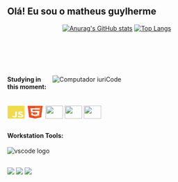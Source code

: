## Olá! Eu sou o matheus guylherme

<div  align="center" style="margin-bottom:100px">


[![Anurag's GitHub stats](https://github-readme-stats.vercel.app/api?username=matheusguylherme)](https://github.com/anuraghazra/github-readme-stats-&theme=dracula)
[![Top Langs](https://github-readme-stats.vercel.app/api/top-langs/?username=matheusguylherme)](https://github.com/anuraghazra/github-readme-stats-&theme=dracula)

 ##
 </div>
 

<img src="https://raw.githubusercontent.com/MicaelliMedeiros/micaellimedeiros/master/image/computer-illustration.png" min-width="400px" max-width="400px" width="400px" align="right" alt="Computador iuriCode">

#### Studying in this moment:

 <div style="display: inline_block"><br>
  <img align="center" alt="" height="30" width="40" src="https://raw.githubusercontent.com/devicons/devicon/master/icons/javascript/javascript-plain.svg">
  <img align="center" alt="" height="30" width="40" src="https://raw.githubusercontent.com/devicons/devicon/master/icons/html5/html5-original.svg">
  <img align="center" alt="" height="30" width="40" src="https://cdn.jsdelivr.net/gh/devicons/devicon/icons/css3/css3-original.svg" height="30" alt="css3 logo"  />
  <img align="center" alt="" height="30" width="40" src="https://cdn.jsdelivr.net/gh/devicons/devicon/icons/python/python-original.svg" height="30" alt="python logo"  />
  <img align="center" alt="" height="30" width="40" src="https://cdn.jsdelivr.net/gh/devicons/devicon/icons/c/c-original.svg" height="30" alt="c logo"  />
</div>

  ##        
 </div>

#### Workstation Tools:
<div>
<img src="https://cdn.jsdelivr.net/gh/devicons/devicon/icons/vscode/vscode-original.svg" height="30" alt="vscode logo"  />
 
 ##
</div>
<div> 
  <a href="https://www.instagram.com/matheus.guy7/" target="_blank"><img src="https://img.shields.io/badge/-Instagram-%23E4405F?style=for-the-badge&logo=instagram&logoColor=white" target="_blank"></a>
  <a href = "mailto:matheusguylhermelive@gmail.com"><img src="https://img.shields.io/badge/-Gmail-%23333?style=for-the-badge&logo=gmail&logoColor=white" target="_blank"></a>
 <a href="https://www.linkedin.com/in/matheus-guylherme-8a9a90251" target="_blank"><img src="https://img.shields.io/badge/-LinkedIn-%230077B5?style=for-the-badge&logo=linkedin&logoColor=white" target="_blank"></a> 
  
</div>



